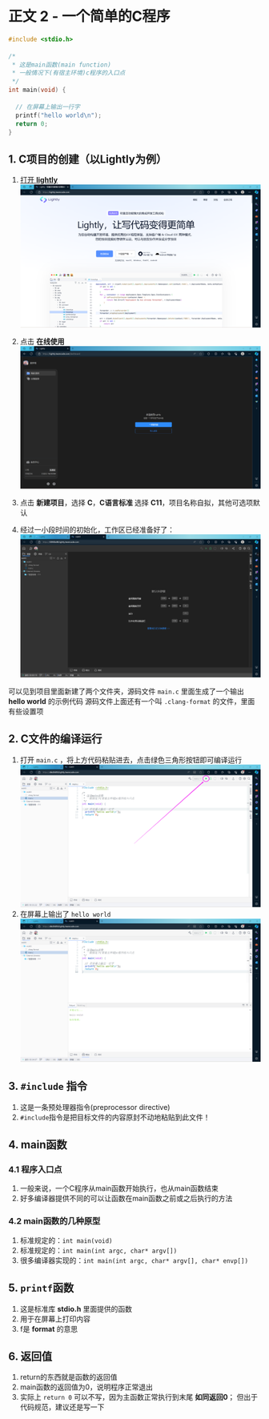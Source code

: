 # 正文 2 - 一个简单的C程序

```c
#include <stdio.h>

/*
 * 这是main函数(main function)
 * 一般情况下(有宿主环境)c程序的入口点
 */
int main(void) {

  // 在屏幕上输出一行字
  printf("hello world\n");
  return 0;
}
```

## 1. C项目的创建（以Lightly为例）

1. [打开 **lightly**
  ![打开lightly](../../../images/语法和标准库/2_一个简单的C程序/1.png)](https://lightly.teamcode.com/)

2. 点击 **在线使用**
  ![在线使用](../../../images/语法和标准库/2_一个简单的C程序/2.png)

3. 点击 **新建项目**，选择 **C**，**C语言标准** 选择 **C11**，项目名称自拟，其他可选项默认

4. 经过一小段时间的初始化，工作区已经准备好了：
  ![工作区准备完毕](../../../images/语法和标准库/2_一个简单的C程序/3.png)

  可以见到项目里面新建了两个文件夹，源码文件 `main.c` 里面生成了一个输出 **hello world** 的示例代码
  源码文件上面还有一个叫 `.clang-format` 的文件，里面有些设置项

## 2. C文件的编译运行

1. 打开 `main.c` ，将上方代码粘贴进去，点击绿色三角形按钮即可编译运行
  ![编译运行](../../../images/语法和标准库/2_一个简单的C程序/4.png)
2. 在屏幕上输出了 `hello world`
  ![hello world](../../../images/语法和标准库/2_一个简单的C程序/5.png)

## 3. `#include` 指令

1. 这是一条预处理器指令(preprocessor directive)
2. `#include`指令是把目标文件的内容原封不动地粘贴到此文件！

## 4. main函数

### 4.1 程序入口点

1. 一般来说，一个C程序从main函数开始执行，也从main函数结束
2. 好多编译器提供不同的可以让函数在main函数之前或之后执行的方法

### 4.2 main函数的几种原型

1. 标准规定的：`int main(void)`
2. 标准规定的：`int main(int argc, char* argv[])`
3. 很多编译器实现的：`int main(int argc, char* argv[], char* envp[])`

## 5. `printf`函数

1. 这是标准库 **stdio.h** 里面提供的函数
2. 用于在屏幕上打印内容
3. f是 **format** 的意思

## 6. 返回值

1. return的东西就是函数的返回值
2. main函数的返回值为0，说明程序正常退出
3. 实际上 `return 0` 可以不写，因为主函数正常执行到末尾 **如同返回0**；
  但出于代码规范，建议还是写一下
